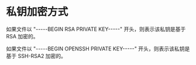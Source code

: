# 私钥加密方式

如果文件以 "-----BEGIN RSA PRIVATE KEY-----" 开头，则表示该私钥是基于 RSA 加密的。

如果文件以 "-----BEGIN OPENSSH PRIVATE KEY-----" 开头，则表示该私钥是基于 SSH-RSA2 加密的。
